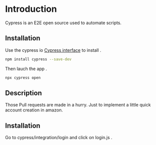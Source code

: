 # Introduction

Cypress is an E2E open source used to automate scripts.

## Installation

Use the cypress io [Cypress interface](https://www.cypress.io/) to install .

```bash
npm install cypress --save-dev
```
Then lauch the app .

```bash
npx cypress open
```

## Description
Those Pull requests are made in a hurry. Just to implement a little quick account creation in amazon.

## Installation
Go to cypress/integration/login and click on login.js .
